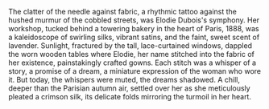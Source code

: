 The clatter of the needle against fabric, a rhythmic tattoo against the hushed murmur of the cobbled streets, was Elodie Dubois's symphony.  Her workshop, tucked behind a towering bakery in the heart of Paris, 1888, was a kaleidoscope of swirling silks, vibrant satins, and the faint, sweet scent of lavender.  Sunlight, fractured by the tall, lace-curtained windows, dappled the worn wooden tables where Elodie, her name stitched into the fabric of her existence, painstakingly crafted gowns.  Each stitch was a whisper of a story, a promise of a dream, a miniature expression of the woman who wore it.  But today, the whispers were muted, the dreams shadowed.  A chill, deeper than the Parisian autumn air, settled over her as she meticulously pleated a crimson silk, its delicate folds mirroring the turmoil in her heart.
